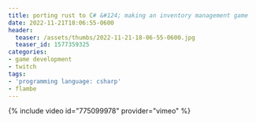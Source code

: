 ```yaml
---
title: porting rust to C# &#124; making an inventory management game
date: 2022-11-21T18:06:55-0600
header:
  teaser: /assets/thumbs/2022-11-21-18-06-55-0600.jpg
  teaser_id: 1577359325
categories:
- game development
- twitch
tags:
- 'programming language: csharp'
- flambe
---
```

{% include video id="775099978" provider="vimeo" %}
